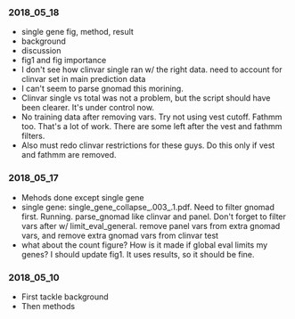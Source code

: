 ### 2018_05_18
* single gene fig, method, result
* background
* discussion
* fig1 and fig importance
* I don't see how clinvar single ran w/ the right data. need to account for clinvar set in main prediction data
* I can't seem to parse gnomad this morining.
* Clinvar single vs total was not a problem, but the script should have been clearer. It's under control now.
* No training data after removing vars. Try not using vest cutoff. Fathmm too. That's a lot of work. There are some left after the vest and fathmm filters.
* Also must redo clinvar restrictions for these guys. Do this only if vest and fathmm are removed.

### 2018_05_17
* Mehods done except single gene
* single gene: single_gene_collapse_.003_.1.pdf. Need to filter gnomad first. Running. parse_gnomad like clinvar and panel. Don't forget to filter vars after w/ limit_eval_general. remove panel vars from extra gnomad vars, and remove extra gnomad vars from clinvar test
* what about the count figure? How is it made if global eval limits my genes? I should update fig1. It uses results, so it should be fine.

### 2018_05_10
* First tackle background
* Then methods